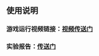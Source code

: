 ## 使用说明
### 游戏运行视频链接：[视频传送门](https://www.ixigua.com/i6767178119850754062/)

### 实验报告：[传送门](https://blog.csdn.net/gzx1002/article/details/102179964)

